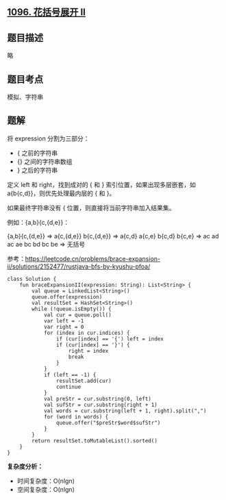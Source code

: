 ## [1096. 花括号展开 II](https://leetcode.cn/problems/brace-expansion-ii/description/)

## 题目描述

略

## 题目考点

模拟、字符串

## 题解
 
将 expression 分割为三部分：

- { 之前的字符串
- {} 之间的字符串数组
- } 之后的字符串

定义 left 和 right，找到成对的 { 和 } 索引位置，如果出现多层嵌套，如 a{b{c,d}}，则优先处理最内层的 { 和 }。

如果最终字符串没有 { 位置，则直接将当前字符串加入结果集。
 
例如：{a,b}{c,{d,e}}：

{a,b}{c,{d,e}}
 => a{c,{d,e}} b{c,{d,e}}
 => a{c,d} a{c,e} b{c,d} b{c,e}
 => ac ad ac ae bc bd bc be
 => 无括号

参考：https://leetcode.cn/problems/brace-expansion-ii/solutions/2152477/rustjava-bfs-by-kyushu-pfoa/

```
class Solution {
    fun braceExpansionII(expression: String): List<String> {
        val queue = LinkedList<String>()
        queue.offer(expression)
        val resultSet = HashSet<String>()
        while (!queue.isEmpty()) {
            val cur = queue.poll()
            var left = -1
            var right = 0
            for (index in cur.indices) {
                if (cur[index] == '{') left = index
                if (cur[index] == '}') {
                    right = index
                    break
                }
            }
            if (left == -1) {
                resultSet.add(cur)
                continue
            }
            val preStr = cur.substring(0, left)
            val sufStr = cur.substring(right + 1)
            val words = cur.substring(left + 1, right).split(",")
            for (word in words) {
                queue.offer("$preStr$word$sufStr")
            }
        }
        return resultSet.toMutableList().sorted()
    }
}
```

**复杂度分析：**

- 时间复杂度：O(nlgn)
- 空间复杂度：O(nlgn) 
